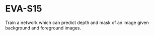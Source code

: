 # EVA-S15
Train a network which can predict depth and mask of an image given background and foreground images.
